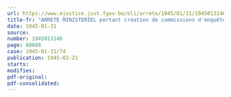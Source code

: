 ```yaml
---
url: https://www.ejustice.just.fgov.be/eli/arrete/1945/01/31/1945013146/justel
title-fr: "ARRETE MINISTERIEL portant création de commissions d'enquête auprès des organismes créés sur la base de l'arrêté du 10 février 1941 dont la nullité a été constatée par l'arrêté-loi du 5 mai 1944"
date: 1945-01-31
source:
number: 1945013146
page: 88888
case: 1945-01-31/74
publication: 1945-02-21
starts:
modifies:
pdf-original:
pdf-consolidated:
---
```


